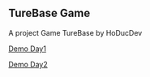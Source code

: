 ## TureBase Game
A project Game TureBase by HoDucDev

[Demo Day1](https://tintin1812.github.io/TurnBaseDemo/day1/index.html)

[Demo Day2](https://tintin1812.github.io/TurnBaseDemo/day2/index.html)
